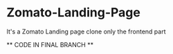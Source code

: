 # Zomato-Landing-Page
It's a Zomato Landing page clone only the frontend part

** CODE IN FINAL BRANCH **
